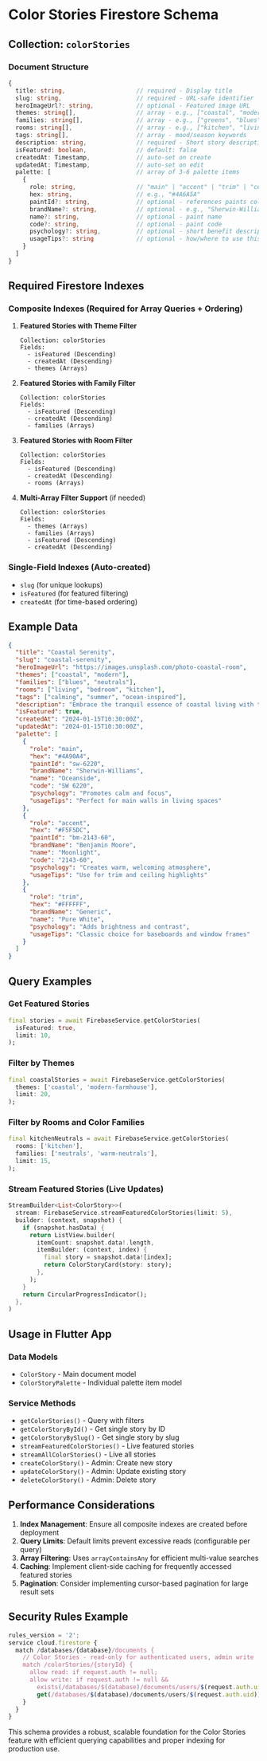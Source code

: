 # Color Stories Firestore Schema

## Collection: `colorStories`

### Document Structure

```typescript
{
  title: string,                    // required - Display title
  slug: string,                     // required - URL-safe identifier
  heroImageUrl?: string,            // optional - Featured image URL
  themes: string[],                 // array - e.g., ["coastal", "modern-farmhouse", "traditional"]
  families: string[],               // array - e.g., ["greens", "blues", "neutrals", "warm-neutrals", "cool-neutrals"]
  rooms: string[],                  // array - e.g., ["kitchen", "living", "bedroom", "exterior"]
  tags: string[],                   // array - mood/season keywords
  description: string,              // required - Short story description
  isFeatured: boolean,              // default: false
  createdAt: Timestamp,             // auto-set on create
  updatedAt: Timestamp,             // auto-set on edit
  palette: [                        // array of 3-6 palette items
    {
      role: string,                 // "main" | "accent" | "trim" | "ceiling" | "door" | "cabinet"
      hex: string,                  // e.g., "#4A6A5A"
      paintId?: string,             // optional - references paints collection
      brandName?: string,           // optional - e.g., "Sherwin-Williams"
      name?: string,                // optional - paint name
      code?: string,                // optional - paint code
      psychology?: string,          // optional - short benefit description
      usageTips?: string            // optional - how/where to use this color
    }
  ]
}
```

## Required Firestore Indexes

### Composite Indexes (Required for Array Queries + Ordering)

1. **Featured Stories with Theme Filter**
   ```
   Collection: colorStories
   Fields: 
     - isFeatured (Descending)
     - createdAt (Descending)
     - themes (Arrays)
   ```

2. **Featured Stories with Family Filter**
   ```
   Collection: colorStories
   Fields:
     - isFeatured (Descending) 
     - createdAt (Descending)
     - families (Arrays)
   ```

3. **Featured Stories with Room Filter**
   ```
   Collection: colorStories
   Fields:
     - isFeatured (Descending)
     - createdAt (Descending) 
     - rooms (Arrays)
   ```

4. **Multi-Array Filter Support** (if needed)
   ```
   Collection: colorStories
   Fields:
     - themes (Arrays)
     - families (Arrays)
     - isFeatured (Descending)
     - createdAt (Descending)
   ```

### Single-Field Indexes (Auto-created)
- `slug` (for unique lookups)
- `isFeatured` (for featured filtering)
- `createdAt` (for time-based ordering)

## Example Data

```json
{
  "title": "Coastal Serenity",
  "slug": "coastal-serenity",
  "heroImageUrl": "https://images.unsplash.com/photo-coastal-room",
  "themes": ["coastal", "modern"],
  "families": ["blues", "neutrals"],
  "rooms": ["living", "bedroom", "kitchen"],
  "tags": ["calming", "summer", "ocean-inspired"],
  "description": "Embrace the tranquil essence of coastal living with this soothing palette that brings the ocean indoors.",
  "isFeatured": true,
  "createdAt": "2024-01-15T10:30:00Z",
  "updatedAt": "2024-01-15T10:30:00Z",
  "palette": [
    {
      "role": "main",
      "hex": "#4A90A4",
      "paintId": "sw-6220",
      "brandName": "Sherwin-Williams",
      "name": "Oceanside",
      "code": "SW 6220",
      "psychology": "Promotes calm and focus",
      "usageTips": "Perfect for main walls in living spaces"
    },
    {
      "role": "accent",
      "hex": "#F5F5DC",
      "paintId": "bm-2143-60", 
      "brandName": "Benjamin Moore",
      "name": "Moonlight",
      "code": "2143-60",
      "psychology": "Creates warm, welcoming atmosphere",
      "usageTips": "Use for trim and ceiling highlights"
    },
    {
      "role": "trim",
      "hex": "#FFFFFF",
      "brandName": "Generic",
      "name": "Pure White",
      "psychology": "Adds brightness and contrast",
      "usageTips": "Classic choice for baseboards and window frames"
    }
  ]
}
```

## Query Examples

### Get Featured Stories
```dart
final stories = await FirebaseService.getColorStories(
  isFeatured: true,
  limit: 10,
);
```

### Filter by Themes
```dart
final coastalStories = await FirebaseService.getColorStories(
  themes: ['coastal', 'modern-farmhouse'],
  limit: 20,
);
```

### Filter by Rooms and Color Families
```dart
final kitchenNeutrals = await FirebaseService.getColorStories(
  rooms: ['kitchen'],
  families: ['neutrals', 'warm-neutrals'],
  limit: 15,
);
```

### Stream Featured Stories (Live Updates)
```dart
StreamBuilder<List<ColorStory>>(
  stream: FirebaseService.streamFeaturedColorStories(limit: 5),
  builder: (context, snapshot) {
    if (snapshot.hasData) {
      return ListView.builder(
        itemCount: snapshot.data!.length,
        itemBuilder: (context, index) {
          final story = snapshot.data![index];
          return ColorStoryCard(story: story);
        },
      );
    }
    return CircularProgressIndicator();
  },
)
```

## Usage in Flutter App

### Data Models
- `ColorStory` - Main document model
- `ColorStoryPalette` - Individual palette item model

### Service Methods
- `getColorStories()` - Query with filters
- `getColorStoryById()` - Get single story by ID
- `getColorStoryBySlug()` - Get single story by slug
- `streamFeaturedColorStories()` - Live featured stories
- `streamAllColorStories()` - Live all stories
- `createColorStory()` - Admin: Create new story
- `updateColorStory()` - Admin: Update existing story
- `deleteColorStory()` - Admin: Delete story

## Performance Considerations

1. **Index Management**: Ensure all composite indexes are created before deployment
2. **Query Limits**: Default limits prevent excessive reads (configurable per query)
3. **Array Filtering**: Uses `arrayContainsAny` for efficient multi-value searches
4. **Caching**: Implement client-side caching for frequently accessed featured stories
5. **Pagination**: Consider implementing cursor-based pagination for large result sets

## Security Rules Example

```javascript
rules_version = '2';
service cloud.firestore {
  match /databases/{database}/documents {
    // Color Stories - read-only for authenticated users, admin write
    match /colorStories/{storyId} {
      allow read: if request.auth != null;
      allow write: if request.auth != null && 
        exists(/databases/$(database)/documents/users/$(request.auth.uid)) &&
        get(/databases/$(database)/documents/users/$(request.auth.uid)).data.isAdmin == true;
    }
  }
}
```

This schema provides a robust, scalable foundation for the Color Stories feature with efficient querying capabilities and proper indexing for production use.